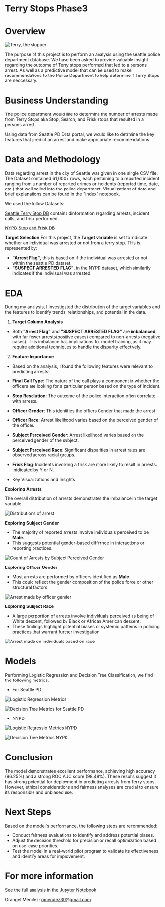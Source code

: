 # Terry Stops Phase3

# Overview


![Terry, the stopper](./images/terr_stop_cartoon.png)

The purpose of this project is to perform an analysis using the seattle police department database. We have been asked to  provide valuable insight regarding the outcome of Terry stops performed that led to a persons arrest.
As well as a predictive model that can be used to make recommendations to the Police Department to help determine if Terry Stops are neccessary.

# Business Understanding

The police department would like to determine the number of arrests made from Terry Stops aka Stop, Search, and Frisk stops that resulted in a persons arrest.

Using data from Seattle PD Data portal, we would like to detrmine the key features that predict an arrest and make appropriate recommendations.

# Data and Methodology

Data regarding arrest in the city of Seattle was given in one single CSV file. The Dataset contained 61,000+ rows, each pertaining to a reported incident ranging from a number of reported crimes or incidents (reported time, date, etc.) that well called into the police department.
Visualizations of data and brief explanations can be found in the "index" notebook.

We used the follow Datasets:

[Seattle Terry Stop DB](https://data.seattle.gov/Public-Safety/Terry-Stops/28ny-9ts8/about_data) contains dinformation regarding arrests, incident calls, and frisk performed.

[NYPD Stop and Frisk DB](https://www.nyc.gov/site/nypd/stats/reports-analysis/stopfrisk.page)


**Target Selection**
For this project, the **Target variable** is set to indicate whether an individual was arrested or not from a terry stop. This is represented by:


* **"Arrest Flag"**, this is based on if the individual was arrested or not within the seattle PD dataset. 
* **"SUSPECT ARRESTED FLAG"**, in the NYPD dataset, which similarily indicates if the indivisual was arrested.


# EDA


During my analysis, I investigated the distribution of the target variables and the features to identify trends, relationships, and potential in the data.

1. **Target Column Analysis**
* Both **"Arrest Flag"** and **"SUSPECT ARRESTED FLAG"** are **imbalanced**, with far fewer arrests(positive cases) compared to non-arrests (negative cases). This imbalance has implications for model training, as it may require additional techniques to handle the disparity effectively.

2. **Feature Importance**

* Based on the analysis, I found the following features were relevant to predicting arrests:

* **Final Call Type**: The nature of the call plays a component in whether the officers are looking for a particular person based on the type of incident. 
* **Stop Resolution**: The outcome of the police interaction often correlate with arrests.
* **Officer Gender**: This identifies the offiers Gender that made the arrest
* **Officer Race**: Arrest likelihood varies based on the perceived gender of the officer.
* **Subject Perceived Gender**: Arrest likelihood varies based on the perceived gender of the subject.
* **Subject Perceived Race**: Significant disparities in arrest rates are observed across racial groups.
* **Frisk Flag**: Incidents involving a frisk are more likely to result in arrests. Inidicated by Y or N.

* Key Visualizations and Insights


**Exploring Arrests**

The overall distribution of arrests demonstrates the imbalance in the target variable


![Distributions of arrest](./images/Distribution_of_arrests.png)

**Exploring Subject Gender**

* The majority of reported arrests involve individuals perceived to be **Male**.
* This suggests potential gender-based differnce in interactions or reporting practices.


![Count of Arrests by Subject Perceived Gender](./images/Count_of_arrests_by_subject_percevied_gender.png)

**Exploring Officer Gender**

* Most arrests are performed by officers identified as **Male**
* This could reflect the gender composition of the police force or other structural factors.


![Arrest made by officer gender](./images/Count_of_arrests_by_officer_gender.png)


**Exploring Subject Race**

* A large porportion of arrests involve individuals perceived as being of White descent, followed by Black or African American descent.
* These findings highlight potential biases or systemic patterns in policing practices that warrant further investigation


![Arrest made on individuals based on race](./images/Count_of_arrests_by_subject_percevied_race.png)


# Models

Performing Logistic Regression and Decision Tree Classification, we find the following metrics:

* For Seattle PD

![Logistic Regression Metrics](./images/logistic_regression_metrics.png)

![Decision Tree Metrics for Seattle PD](./images/DT_model.png)

* NYPD

![Logistic Regressio Metrics NYPD](./images/NYPD_logistic_regre.png)

![Decision Tree Metrics NYPD](./images/nypd_dt_optimized.png)



# Conclusion

The model demonstrates excellent performance, achieving high accuracy (96.25%) and a strong ROC AUC score (98.48%). These results suggest it has strong potential for deployment in predicting arrests from Terry stops. However, ethical considerations and fairness analyses are crucial to ensure its responsible and unbiased use.

# Next Steps

Based on the model's performance, the following steps are recommended:

* Conduct fairness evaluations to identify and address potential biases.
* Adjust the decision threshold for precision or recall optimization based on use-case priorities.
* Test the model in a real-world pilot program to validate its effectiveness and identify areas for improvement.

# For more information

See the full analysis in the [Jupyter Notebook](https://github.com/omendez930/Terry-Traffic-Stops-Phase3/blob/main/index.ipynb)

Orangel Mendez: <omendez30@gmail.com>


